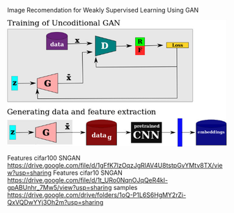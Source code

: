 Image Recomendation for Weakly Supervised Learning Using GAN

 ![alt text](https://github.com/henriqueburis/image-recomendation-for-weakly-supervised-learning-using-GAN/blob/main/a1443bca-3401-44d5-9350-ef50c393f129.jpg?raw=true)

Features cifar100 SNGAN https://drive.google.com/file/d/1gFfK7lzOqzJgRlAV4U8tstpGvYMtv8TX/view?usp=sharing
Features cifar10 SNGAN https://drive.google.com/file/d/1t_URo0NqnOJqQeR4kl-gpABUnhr_7Mw5/view?usp=sharing
samples https://drive.google.com/drive/folders/1oQ-P1L6S6HgMY2rZi-QxVQDwYYj3Oh2m?usp=sharing
